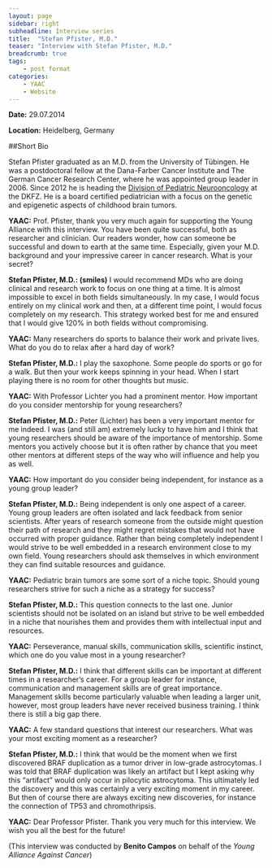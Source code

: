 ```yaml
---
layout: page
sidebar: right
subheadline: Interview series
title:  "Stefan Pfister, M.D."
teaser: "Interview with Stefan Pfister, M.D."
breadcrumb: true
tags:
    - post format
categories:
    - YAAC
    - Website
---
```


**Date:** 29.07.2014 

**Location:** Heidelberg, Germany   

##Short Bio

Stefan Pfister graduated as an M.D. from the University of Tübingen. He was a postdoctoral fellow at the Dana-Farber Cancer Institute and The German Cancer Research Center, where he was appointed group leader in 2006. Since 2012 he is heading the [Division of Pediatric Neurooncology](https://www.dkfz.de/en/paediatrische-neuroonkologie/index.php) at the DKFZ. He is a board certified pediatrician with a focus on the genetic and epigenetic aspects of childhood brain tumors. 


**YAAC:** Prof. Pfister, thank you very much again for supporting the Young Alliance with this interview. You have been quite successful, both as researcher and clinician. Our readers wonder, how can someone be successful and down to earth at the same time. Especially, given your M.D. background and your impressive career in cancer research. What is your secret?   

**Stefan Pfister, M.D.: (smiles)** I would recommend MDs who are doing clinical and research work to focus on one thing at a time. It is almost impossible to excel in both fields simultaneously. In my case, I would focus entirely on my clinical work and then, at a different time point, I would focus completely on my research. This strategy worked best for me and ensured that I would give 120% in both fields without compromising.    

**YAAC:** Many researchers do sports to balance their work and private lives. What do you do to relax after a hard day of work?   

**Stefan Pfister, M.D.:** I play the saxophone. Some people do sports or go for a walk. But then your work keeps spinning in your head. When I start playing there is no room for other thoughts but music.    

**YAAC:** With Professor Lichter you had a prominent mentor. How important do you consider mentorship for young researchers?   

**Stefan Pfister, M.D.:** Peter (Lichter) has been a very important mentor for me indeed. I was (and still am) extremely lucky to have him and I think that young researchers should be aware of the importance of mentorship. Some mentors you actively choose but it is often rather by chance that you meet other mentors at different steps of the way who will influence and help you as well.    

**YAAC:** How important do you consider being independent, for instance as a young group leader?   

**Stefan Pfister, M.D.:** Being independent is only one aspect of a career. Young group leaders are often isolated and lack feedback from senior scientists. After years of research someone from the outside might question their path of research and they might regret mistakes that would not have occurred with proper guidance. Rather than being completely independent I would strive to be well embedded in a research environment close to my own field. Young researchers should ask themselves in which environment they can find suitable resources and guidance.    

**YAAC:** Pediatric brain tumors are some sort of a niche topic. Should young researchers strive for such a niche as a strategy for success?   

**Stefan Pfister, M.D.:** This question connects to the last one. Junior scientists should not be isolated on an island but strive to be well embedded in a niche that nourishes them and provides them with intellectual input and resources.    

**YAAC:** Perseverance, manual skills, communication skills, scientific instinct, which one do you value most in a young researcher?   

**Stefan Pfister, M.D.:** I think that different skills can be important at different times in a researcher’s career. For a group leader for instance, communication and management skills are of great importance. Management skills become particularly valuable when leading a larger unit, however, most group leaders have never received business training. I think there is still a big gap there.     

**YAAC:** A few standard questions that interest our researchers. What was your most exciting moment as a researcher?   

**Stefan Pfister, M.D.:** I think that would be the moment when we first discovered BRAF duplication as a tumor driver in low-grade astrocytomas. I was told that BRAF duplication was likely an artifact but I kept asking why this “artifact” would only occur in pilocytic astrocytoma. This ultimately led the discovery and this was certainly a very exciting moment in my career. But then of course there are always exciting new discoveries, for instance the connection of TP53 and chromothripsis.   

**YAAC:** Dear Professor Pfister. Thank you very much for this interview. We wish you all the best for the future!

 

(This interview was conducted by **Benito Campos** on behalf of the _Young Alliance Against Cancer_)
